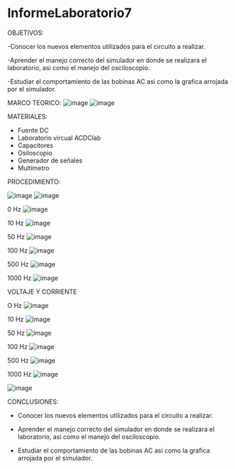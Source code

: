 # InformeLaboratorio7

OBJETIVOS:

-Conocer los nuevos elementos utilizados para el circuito a realizar.

-Aprender el manejo correcto del simulador en donde se realizara el laboratorio, asi como el manejo del osciloscopio.

-Estudiar el comportamiento de las bobinas AC asi como la grafica arrojada por el simulador.

MARCO TEORICO:
![image](https://user-images.githubusercontent.com/116833736/218151915-e46cf9b0-5137-4562-b0b8-477a2bd982df.png)
![image](https://user-images.githubusercontent.com/116833736/218151948-8ee61a9d-2d0e-4204-b7fe-898953ea01d3.png)

MATERIALES:

* Fuente DC
* Laboratorio vircual ACDClab 
* Capacitores
* Osiloscopio 
* Generador de señales
* Multimetro

PROCEDIMIENTO:

![image](https://user-images.githubusercontent.com/116833736/218152217-a36f5c9d-8d2f-46a9-8127-b4826ceefc81.png)
![image](https://user-images.githubusercontent.com/116833736/218153194-55cc4f3c-f13a-4d89-a223-0f284ed189f3.png)

0 Hz
![image](https://user-images.githubusercontent.com/116833736/218152272-ce5bdc94-bd0c-446d-9586-d35a76b0ea16.png)

10 Hz
![image](https://user-images.githubusercontent.com/116833736/218152463-a7500def-67ac-4087-bb58-3a95ca7dbf73.png)

50 Hz
![image](https://user-images.githubusercontent.com/116833736/218152485-df7dcbe5-5e9b-4f41-a28a-a0ef6e18a8e6.png)

100 Hz
![image](https://user-images.githubusercontent.com/116833736/218152516-530052c1-7033-49b9-829d-962a14c52e4d.png)

500 Hz
![image](https://user-images.githubusercontent.com/116833736/218152548-082c3959-7128-412a-8ff3-67cc0d88cfc0.png)

1000 Hz
![image](https://user-images.githubusercontent.com/116833736/218152574-768b5bab-01fe-47fe-9fc5-9ff8fb6e0eef.png)

VOLTAJE Y CORRIENTE 

O Hz
![image](https://user-images.githubusercontent.com/116833736/218153039-cc1bfd85-bf32-4d21-85c2-757940ff5e52.png)

10 Hz
![image](https://user-images.githubusercontent.com/116833736/218153054-2a7d59ac-3c22-4c4a-a99c-979fc854ad6b.png)

50 Hz
![image](https://user-images.githubusercontent.com/116833736/218153077-bed8e87f-86e6-4084-a5e6-9f4883731784.png)

100 Hz
![image](https://user-images.githubusercontent.com/116833736/218153091-a77218ba-622b-4fb5-9a68-ef06d50149e9.png)

500 Hz
![image](https://user-images.githubusercontent.com/116833736/218153109-f7cb9e26-751a-4587-a4e8-3fd862ddcf45.png)

1000 Hz
![image](https://user-images.githubusercontent.com/116833736/218153122-5ee64a1a-7693-40bd-a240-c2d4ea9b1a6a.png)

![image](https://user-images.githubusercontent.com/116833736/218153473-5ccf9ea9-165b-41e0-8a3b-013e30380e31.png)

CONCLUSIONES:

* Conocer los nuevos elementos utilizados para el circuito a realizar. 

* Aprender el manejo correcto del simulador en donde se realizara el laboratorio, asi como el manejo del osciloscopio. 

* Estudiar el comportamiento de las bobinas AC asi como la grafica arrojada por el simulador.

